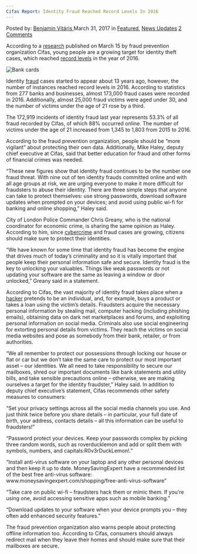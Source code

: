 ```yaml
---
Cifas Report: Identity Fraud Reached Record Levels In 2016
---
```

<article class="post-listing post-18899 post type-post status-publish format-standard has-post-thumbnail hentry category-deepdot-news category-news-updates">
<div class="post-inner">
<p class="post-meta">
<span>Posted by: <a href="https://www.deepdotweb.com/author/benjaminvi/" title="">Benjamin Vitáris </a></span>
<span>March 31, 2017</span>
<span>in <a href="https://www.deepdotweb.com/category/deepdot-news/" rel="category tag">Featured</a>, <a href="https://www.deepdotweb.com/category/news-updates/" rel="category tag">News Updates</a></span>
<span><a href="https://www.deepdotweb.com/2017/03/31/cifas-report-identity-fraud-reached-record-levels-in-2016/#comments">2 Comments</a></span>
</p>
<div class="clear"></div>
<div class="entry">
<p>According to a <a href="https://www.cifas.org.uk/press_centre/identity-fraud-reaches-record-levels">research</a> published on March 15 by fraud prevention organization Cifas, young people are a growing target for identity theft cases, which reached <a href="http://www.bbc.com/news/uk-39268542">record levels</a> in the year of 2016.</p>
<p><img class="wp-image-18909 aligncenter" src="https://www.deepdotweb.com/wp-content/uploads/2017/03/bank-cards.jpeg" alt="Bank cards" srcset="https://www.deepdotweb.com/wp-content/uploads/2017/03/bank-cards.jpeg 660w, https://www.deepdotweb.com/wp-content/uploads/2017/03/bank-cards-300x169.jpeg 300w" sizes="(max-width: 660px) 100vw, 660px"/></p>
<p>Identity <a href="https://www.deepdotweb.com/tag/fraud/">fraud</a> cases started to appear about 13 years ago, however, the number of instances reached record levels in 2016. According to statistics from 277 banks and businesses, almost 173,000 fraud cases were recorded in 2016. Additionally, almost 25,000 fraud victims were aged under 30, and the number of victims under the age of 21 rose by a third.</p>
<p>The 172,919 incidents of identity fraud last year represents 53.3% of all fraud recorded by Cifas, of which 88% occurred online. The number of victims under the age of 21 increased from 1,345 to 1,803 from 2015 to 2016.</p>
<p>According to the fraud prevention organization, people should be “more vigilant” about protecting their own data. Additionally, Mike Haley, deputy chief executive at Cifas, said that better education for fraud and other forms of financial crimes was needed.</p>
<p>“These new figures show that identity fraud continues to be the number one fraud threat. With nine out of ten identity frauds committed online and with all age groups at risk, we are urging everyone to make it more difficult for fraudsters to abuse their identity. There are three simple steps that anyone can take to protect themselves: use strong passwords, download software updates when prompted on your devices; and avoid using public wi-fi for banking and online shopping,” Haley said.</p>
<p>City of London Police Commander Chris Greany, who is the national coordinator for economic crime, is sharing the same opinion as Haley. According to him, since <a href="https://www.deepdotweb.com/tag/cybercrime/">cybercrime</a> and fraud cases are growing, citizens should make sure to protect their identities.</p>
<p>“We have known for some time that identity fraud has become the engine that drives much of today’s criminality and so it is vitally important that people keep their personal information safe and secure. Identity fraud is the key to unlocking your valuables. Things like weak passwords or not updating your software are the same as leaving a window or door unlocked,” Greany said in a statement.</p>
<p>According to Cifas, the vast majority of identity fraud takes place when a <a href="https://www.deepdotweb.com/tag/hacker/">hacker</a> pretends to be an individual, and, for example, buys a product or takes a loan using the victim’s details. Fraudsters acquire the necessary personal information by stealing mail, computer hacking (including phishing emails), obtaining data on dark net marketplaces and forums, and exploiting personal information on social media. Criminals also use social engineering for extorting personal details from victims. They reach the victims on social media websites and pose as somebody from their bank, retailer, or from authorities.</p>
<p>“We all remember to protect our possessions through locking our house or flat or car but we don’t take the same care to protect our most important asset – our identities. We all need to take responsibility to secure our mailboxes, shred our important documents like bank statements and utility bills, and take sensible precautions online – otherwise, we are making ourselves a target for the identity fraudster,” Haley said. In addition to deputy chief executive’s statement, Cifas recommends other safety measures to consumers:</p>
<p>“Set your privacy settings across all the social media channels you use. And just think twice before you share details – in particular, your full date of birth, your address, contacts details – all this information can be useful to fraudsters!”</p>
<p>“Password protect your devices. Keep your passwords complex by picking three random words, such as roverducklemon and add or split them with symbols, numbers, and capitals:R0v3rDuckLemon!.”</p>
<p>“Install anti-virus software on your laptop and any other personal devices and then keep it up to date. MoneySavingExpert have a recommended list of the best free anti-virus software: www.moneysavingexpert.com/shopping/free-anti-virus-software”</p>
<p>“Take care on public wi-fi – fraudsters hack them or mimic them. If you’re using one, avoid accessing sensitive apps such as mobile banking.”</p>
<p>“Download updates to your software when your device prompts you – they often add enhanced security features.”</p>
<p>The fraud prevention organization also warns people about protecting offline information too. According to Cifas, consumers should always redirect mail when they leave their homes and should make sure that their mailboxes are secure.</p>
</div>
<span style="display:none" class="updated">2017-03-31</span>
<div style="display:none" class="vcard author" itemprop="author" itemscope itemtype="http://schema.org/Person"><strong class="fn" itemprop="name"><a href="https://www.deepdotweb.com/author/benjaminvi/" title="Posts by Benjamin Vitáris" rel="author">Benjamin Vitáris</a></strong></div>
</div>
</article>

